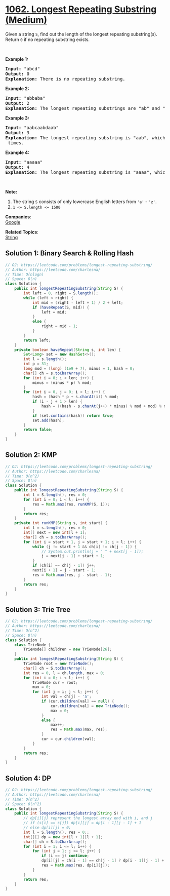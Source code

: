 # [1062. Longest Repeating Substring (Medium)](https://leetcode.com/problems/longest-repeating-substring/)

<p>Given a string <code>S</code>, find out the length of the longest repeating substring(s). Return <code>0</code> if no repeating substring exists.</p>

<p>&nbsp;</p>

<p><strong>Example 1:</strong></p>

<pre><strong>Input: </strong><span id="example-input-1-1">"abcd"</span>
<strong>Output: </strong><span id="example-output-1">0</span>
<strong>Explanation: </strong>There is no repeating substring.
</pre>

<p><strong>Example 2:</strong></p>

<pre><strong>Input: </strong><span id="example-input-2-1">"abbaba"</span>
<strong>Output: </strong><span id="example-output-2">2</span>
<strong>Explanation: </strong>The longest repeating substrings are "ab" and "ba", each of which occurs twice.
</pre>

<p><strong>Example 3:</strong></p>

<pre><strong>Input: </strong><span id="example-input-3-1">"aabcaabdaab"</span>
<strong>Output: </strong><span id="example-output-3">3</span>
<strong>Explanation: </strong>The longest repeating substring is "aab", which occurs <code>3</code> times.
</pre>

<p><strong>Example 4:</strong></p>

<pre><strong>Input: </strong><span id="example-input-4-1">"aaaaa"</span>
<strong>Output: </strong><span id="example-output-4">4</span>
<strong>Explanation: </strong>The longest repeating substring is "aaaa", which occurs twice.
</pre>

<p>&nbsp;</p>

<p><strong>Note:</strong></p>

<ol>
	<li>The string <code>S</code> consists of only lowercase English letters from <code>'a'</code> - <code>'z'</code>.</li>
	<li><code>1 &lt;= S.length &lt;= 1500</code></li>
</ol>

**Companies**:  
[Google](https://leetcode.com/company/google)

**Related Topics**:  
[String](https://leetcode.com/tag/string/)

## Solution 1: Binary Search & Rolling Hash

```java
// OJ: https://leetcode.com/problems/longest-repeating-substring/
// Author: https://leetcode.com/charlesna/
// Time: O(nlogn)
// Space: O(n)
class Solution {
    public int longestRepeatingSubstring(String S) {
        int left = 0, right = S.length();
        while (left < right) {
            int mid = (right - left + 1) / 2 + left;
            if (haveRepeat(S, mid)) {
                left = mid;
            }
            else {
                right = mid - 1;
            }
        }
        return left;
    }
    private boolean haveRepeat(String s, int len) {
        Set<Long> set = new HashSet<>();
        int l = s.length();
        int p = 31;
        long mod = (long) (1e9 + 7), minus = 1, hash = 0;
        char[] ch = s.toCharArray();
        for (int i = 0; i < len; i++) {
            minus = (minus * p) % mod;
        }
        for (int i = 0, j = 0; i < l; i++) {
            hash = (hash * p + s.charAt(i)) % mod;
            if (i - j + 1 > len) {
                hash = ((hash - s.charAt(j++) * minus) % mod + mod) % mod;
            }
            if (set.contains(hash)) return true;
            set.add(hash);
        }
        return false;
    }
}
```

## Solution 2: KMP

```java
// OJ: https://leetcode.com/problems/longest-repeating-substring/
// Author: https://leetcode.com/charlesna/
// Time: O(n^2)
// Space: O(n)
class Solution {
    public int longestRepeatingSubstring(String S) {
        int l = S.length(), res = 0;
        for (int i = 0; i < l; i++) {
            res = Math.max(res, runKMP(S, i));
        }
        return res;
    }
    private int runKMP(String s, int start) {
        int l = s.length(), res = 0;
        int[] next = new int[l + 1];
        char[] ch = s.toCharArray();
        for (int i = start + 1, j = start + 1; i < l; i++) {
            while (j != start + 1 && ch[i] != ch[j - 1]) {
                // System.out.println(j + " " + next[j - 1]);
                j = next[j - 1] + start + 1;
            } 
            if (ch[i] == ch[j - 1]) j++;
            next[i + 1] = j - start - 1;
            res = Math.max(res, j - start - 1);
        }
        return res;
    }
}
```

## Solution 3: Trie Tree

```java
// OJ: https://leetcode.com/problems/longest-repeating-substring/
// Author: https://leetcode.com/charlesna/
// Time: O(n^2)
// Space: O(n)
class Solution {
    class TrieNode {
        TrieNode[] children = new TrieNode[26];
    }
    public int longestRepeatingSubstring(String S) {
        TrieNode root = new TrieNode();
        char[] ch = S.toCharArray();
        int res = 0, l = ch.length, max = 0;
        for (int i = 0; i < l; i++) {
            TrieNode cur = root;
            max = 0;
            for (int j = i; j < l; j++) {
                int val = ch[j] - 'a';
                if (cur.children[val] == null) {
                    cur.children[val] = new TrieNode();
                    max = 0;
                }
                else {
                    max++;
                    res = Math.max(max, res);
                }
                cur = cur.children[val];
            }
        }
        return res;
    }
}
```

## Solution 4: DP

```java
// OJ: https://leetcode.com/problems/longest-repeating-substring/
// Author: https://leetcode.com/charlesna/
// Time: O(n^2)
// Space: O(n^2)
class Solution {
    public int longestRepeatingSubstring(String S) {
        // dp[i][j] represent the longest array end with i, and j
        // if (s[i] == s[j]) dp[i][j] = dp[i - 1][j - 1] + 1
        // else dp[i][j] = 0;
        int l = S.length(), res = 0;;
        int[][] dp = new int[l + 1][l + 1];
        char[] ch = S.toCharArray();
        for (int i = 1; i <= l; i++) {
            for (int j = 1; j <= l; j++) {
                if (i == j) continue;
                dp[i][j] = ch[i - 1] == ch[j - 1] ? dp[i - 1][j - 1] + 1 : 0;
                res = Math.max(res, dp[i][j]);
            }
        }
        return res;
    }
}
```